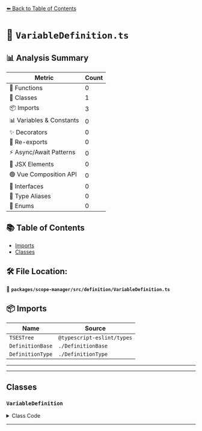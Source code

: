 [⬅️ Back to Table of Contents](../../../../index.md)

# 📄 `VariableDefinition.ts`

## 📊 Analysis Summary

| Metric | Count |
|--------|-------|
| 🔧 Functions | 0 |
| 🧱 Classes | 1 |
| 📦 Imports | 3 |
| 📊 Variables & Constants | 0 |
| ✨ Decorators | 0 |
| 🔄 Re-exports | 0 |
| ⚡ Async/Await Patterns | 0 |
| 💠 JSX Elements | 0 |
| 🟢 Vue Composition API | 0 |
| 📐 Interfaces | 0 |
| 📑 Type Aliases | 0 |
| 🎯 Enums | 0 |

## 📚 Table of Contents

- [Imports](#imports)
- [Classes](#classes)

## 🛠️ File Location:
📂 **`packages/scope-manager/src/definition/VariableDefinition.ts`**

## 📦 Imports

| Name | Source |
|------|--------|
| `TSESTree` | `@typescript-eslint/types` |
| `DefinitionBase` | `./DefinitionBase` |
| `DefinitionType` | `./DefinitionType` |


---


---

## Classes

### `VariableDefinition`

<details><summary>Class Code</summary>

```ts
export class VariableDefinition extends DefinitionBase<
  DefinitionType.Variable,
  TSESTree.VariableDeclarator,
  TSESTree.VariableDeclaration,
  TSESTree.Identifier
> {
  public readonly isTypeDefinition = false;
  public readonly isVariableDefinition = true;

  constructor(
    name: TSESTree.Identifier,
    node: VariableDefinition['node'],
    decl: TSESTree.VariableDeclaration,
  ) {
    super(DefinitionType.Variable, name, node, decl);
  }
}
```
</details>


---